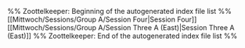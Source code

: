 %% Zoottelkeeper: Beginning of the autogenerated index file list  %%
 [[Mittwoch/Sessions/Group A/Session Four|Session Four]]
 [[Mittwoch/Sessions/Group A/Session Three A (East)|Session Three A (East)]]
%% Zoottelkeeper: End of the autogenerated index file list  %%
